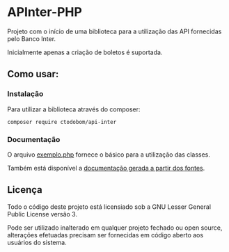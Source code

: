 APInter-PHP
===========

Projeto com o início de uma biblioteca para a utilização das API fornecidas pelo Banco Inter.

Inicialmente apenas a criação de boletos é suportada.

Como usar:
----------

### Instalação

Para utilizar a biblioteca através do composer:

```
composer require ctodobom/api-inter
```

### Documentação 

O arquivo [exemplo.php](exemplo.php) fornece o básico para a utilização das classes.

Também está disponível a [documentação gerada a partir dos fontes](https://ctodobom.github.io/APInter-PHP/index.html).

Licença
-------

Todo o código deste projeto está licensiado sob a GNU Lesser General Public License versão 3.

Pode ser utilizado inalterado em qualquer projeto fechado ou open source, alterações efetuadas precisam ser fornecidas em código aberto aos usuários do sistema.
